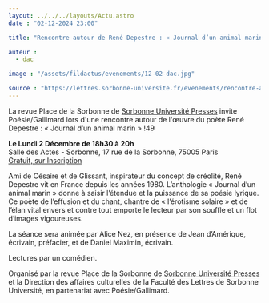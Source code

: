```yaml
---
layout: ../../../layouts/Actu.astro
date : "02-12-2024 23:00"

title: "Rencontre autour de René Depestre : « Journal d’un animal marin »"

auteur :
  - dac

image : "/assets/fildactus/evenements/12-02-dac.jpg"

source : "https://lettres.sorbonne-universite.fr/evenements/rencontre-autour-de-rene-depestre-journal-dun-animal-marin"
---
```


La revue Place de la Sorbonne de [Sorbonne Université Presses](https://sup.sorbonne-universite.fr/) invite Poésie/Gallimard lors d'une rencontre autour de l'œuvre du poète René Depestre : « Journal d’un animal marin » !49

__Le Lundi 2 Décembre de 18h30 à 20h__  
Salle des Actes - Sorbonne, 17 rue de la Sorbonne, 75005 Paris  
[Gratuit, sur Inscription](https://www.billetweb.fr/rencontre-autour-de-rene-depestre-journal-d-un-animal-marin)

Ami de Césaire et de Glissant, inspirateur du concept de créolité, René Depestre vit en France depuis les années 1980. L’anthologie « Journal d’un animal marin » donne à saisir l’étendue et la puissance de sa poésie lyrique. Ce poète de l’effusion et du chant, chantre de « l’érotisme solaire » et de l’élan vital envers et contre tout emporte le lecteur par son souffle et un flot d’images vigoureuses.
 
La séance sera animée par Alice Nez, en présence de Jean d’Amérique, écrivain, préfacier, et de Daniel Maximin, écrivain.

Lectures par un comédien.
 
Organisé par la revue Place de la Sorbonne de [Sorbonne Université Presses](https://sup.sorbonne-universite.fr/) et la Direction des affaires culturelles de la Faculté des Lettres de Sorbonne Université, en partenariat avec Poésie/Gallimard.